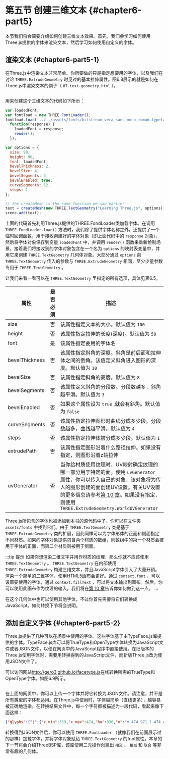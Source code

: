 # 第五节 创建三维文本 {#chapter6-part5}

本节我们将会简要介绍如何创建三维文本效果。首先，我们会学习如何使用Three.js提供的字体来渲染文本，然后学习如何使用自定义的字体。

## 渲染文本 {#chapter6-part5-1}

在Three.js中渲染文本非常简单。你所要做的只是指定想要用的字体，以及我们在讨论 `THREE.ExtrudeGeometry` 时见过的基本拉伸属性。图6.8展示的就是如何在Three.js中渲染文本的例子（ `07-text-geometry.html` ）。

<Image :index="8" />

用来创建这个三维文本的代码如下所示：

```js
var loadedFont;
var fontload = new THREE.FontLoader();
fontload.load('../../assets/fonts/bitstream_vera_sans_mono_roman.typeface.json',
  function(response) {
    loadedFont = response;
    render();
  });

var options = {
  size: 90,
  height: 90,
  font: loadedFont,
  bevelThickness: 2,
  bevelSize: 4,
  bevelSegments: 3,
  bevelEnabled: true,
  curveSegments: 12,
  steps: 1
};

// the createMesh is the same function we saw earlier
text = createMesh(new THREE.TextGeometry("Learning Three.js", options));
scene.add(text);
```

上面的代码首先利用Three.js提供的THREE.FondLoader类加载字体。在调用 `THREE.FondLoader.load()` 方法时，我们除了提供字体名称之外，还提供了一个临时回调函数，用于接收创建好的字体对象（即上面代码中的 `response` 对象），然后将字体对象保存到变量 `loadedFont` 中，并调用 `render()` 函数来重新绘制场景。接着我们将接收到的字体对象包含在一个名为 `options` 的映射表变量中，并用它来创建 `THREE.TextGeometry` 几何体对象。大部分通过 `options` 向 `THREE.TextGeometry` 传入的参数与 `THREE.ExtrudeGeometry` 相同，至少少量参数专用于 `THREE.TextGeometry` 。

让我们来看一看可以在 `THREE.TextGeometry` 里指定的所有选项，具体见表6.5。

| 属性 | 是否必须 | 描述 |
| --- | --- | --- |
| size | 否 | 该属性指定文本的大小。默认值为 `100` |
| height | 否 | 该属性指定拉伸的长度(深度)。默认值为 `50` |
| font | 是 | 该属性指定要用的字体名 |
| bevelThickness | 否 | 该属性指定斜角的深度。斜角是前后面和拉伸体之间的倒角。该值定义斜角进入图形的深度。默认值为 `10` |
| bevelSize | 否 | 该属性指定斜角的高度。默认值为 `8` |
| bevelSegments | 否 | 该属性定义斜角的分段数。分段数越多，斜角越平滑。默认值为 `3` |
| bevelEnabled | 否 | 如果这个属性设为 `true` ,就会有斜角。默认值为 `false` |
| curveSegments | 否 | 该属性指定拉伸图形时曲线分成多少段。分段数越多，曲线越平滑。默认值为 `4` |
| steps | 否 | 该属性指定拉伸体被分成多少段。默认值为 `1` |
| extrudePath | 否 | 该属性指定图形沿着什么路径拉伸。如果没有指定，则图形沿着z轴拉伸 |
| uvGenerator | 否 | 当你给材质使用纹理时，UV映射确定纹理的哪一部分用于特定的面。使用 `uvGenerator` 属性，你可以传入自己的对象，该对象将为传人的图形创建的面创建UV设置。有关UV设置的更多信息请参考[第 10 章](/docs/chapter10/)。如果没有指定，则使用 `THREE.ExtrudeGeometry.WorldUVGenerator` |

Three.js所包含的字体也被添加到本书的源代码中了。你可以在文件夹 `assets/fonts` 中找到它们。由于 `THREE.TextGeometry` 类是基于 `THREE.ExtrudeGeometry` 类的扩展，因此同样可以为字体形体的正面和侧面指定不同材质。如果向字体对象提供包含两个材质的数组，则数组中的第一个材质会被用于字体的正面，而第二个材质则被用于侧面。

:::tip 提示
如果你想渲染二维文字并用作材质的纹理，那么你就不应该使用 `THREE.TextGeometry` 。 `THREE.TextGeometry` 在内部使用 `THREE.ExtrudeGeometry` 构建三维文本，并且JavaScript字体引入了大量开销。渲染一个简单的二维字体，使用HTML5画布会更好。通过 `context.font` ，可以设置要使用的字体，通过 `context.fillText` ，可以将文本输出到画布。然后，你可以使用此画布作为纹理的输入。我们将在[第 10 章](/docs/chapter10/)告诉你如何做到这一点。
:::

在这个几何体中也可以使用其他字体，不过你首先需要将它们转换成JavaScript。如何转换下节将会说明。

## 添加自定义字体 {#chapter6-part5-2}

Three.js提供了几种可以在场景中使用的字体。这些字体基于由TypeFace.js库提供的字体。TypeFace.js库可以将TrueType和OpenType字体转换为JavaScript文件或者JSON文件，以便在网页中的JavaScript程序中直接使用。在旧版本的Three.js使用字体时，需要用转换得到的JavaScript文件，而新版Three.js改为使用JSON文件了。

可以访问网站<http://gero3.github.io/facetype.js>在线转换所需的TrueType和OpenType字体。如图6.9所示。

<Image :index="9" />

在上面的网页中，你可以上传一个字体并将它转换为JSON文件。请注意，并不是所有类型的字体都适用。在Three.js中使用时，字体越简单（直线更多），越容易被正确地渲染。在转换结果文件中，每一个字符都被描述为一段代码，看起来像下面这样：

```json
{"glyphs":{"¦":{"x_min":359,"x_max":474,"ha":836,"o":"m 474 971 l 474 457 l 359 457 l 359 971 l 474 971 m 474 277 l 474 -237 l 359 -237 l 359 277 l 474 277 "},"Ž":{"x_min":106,"x_max":793,"ha":836,"o":"m 121 1013 l 778 1013 l 778 908 l 249 115 l 793 115 l 793 0 l 106 0 l 106 104 l 620 898 l 121 898 l 121 1013 m 353 1109 l 211 1289 l 305 1289 l 417 1168 l 530 1289 l 625 1289 l 482 1109 l 353 1109 "},"Á":{"x_min":25,"x_max":811,"ha":836,"o":"m 417 892 l 27 ....
```

转换得到JSON文件后，你可以使用 `THREE.FontLoader` （就像我们在前面展示过的那样）加载字体，并将字体对象赋给 `THREE.TextGeometry` 的font属性。本章的下一节将会介绍ThreeBSP库，该库使用二元操作创建出 `相交` 、 `相减` 和 `联合` 等非常有趣的几何体。
